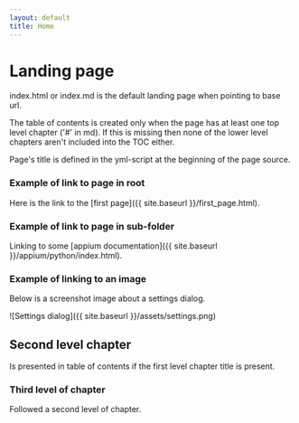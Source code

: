 ```yaml
---
layout: default
title: Home
---
```


# Landing page

index.html or index.md is the default landing page when pointing to base url.

The table of contents is created only when the page has at least one
top level chapter ('#' in md). If this is missing then none of the
lower level chapters aren't included into the TOC either.

Page's title is defined in the yml-script at the beginning of the
page source.

### Example of link to page in root

Here is the link to the [first page]({{ site.baseurl }}/first_page.html).

### Example of link to page in sub-folder

Linking to some [appium documentation]({{ site.baseurl }}/appium/python/index.html).

### Example of linking to  an image

Below is a screenshot image about a settings dialog.

![Settings dialog]({{ site.baseurl }}/assets/settings.png)

## Second level chapter

Is presented in table of contents if the first level chapter title is
present.

### Third level of chapter

Followed a second level of chapter.